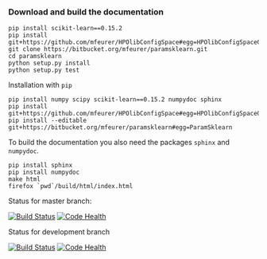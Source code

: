 ### Download and build the documentation ###

    pip install scikit-learn==0.15.2
    pip install git+https://github.com/mfeurer/HPOlibConfigSpace#egg=HPOlibConfigSpace0.1dev
    git clone https://bitbucket.org/mfeurer/paramsklearn.git
    cd paramsklearn
    python setup.py install
    python setup.py test

Installation with `pip`

    pip install numpy scipy scikit-learn==0.15.2 numpydoc sphinx
    pip install git+https://github.com/mfeurer/HPOlibConfigSpace#egg=HPOlibConfigSpace0.1dev
    pip install --editable git+https://bitbucket.org/mfeurer/paramsklearn#egg=ParamSklearn

To build the documentation you also need the packages `sphinx` and `numpydoc`.

    pip install sphinx
    pip install numpydoc
    make html
    firefox `pwd`/build/html/index.html
    

Status for master branch:

[![Build Status](https://travis-ci.org/automl/paramsklearn.svg?branch=master)](https://travis-ci.org/automl/paramsklearn)
[![Code Health](https://landscape.io/github/automl/paramsklearn/master/landscape.png)](https://landscape.io/github/automl/paramsklearn/master)

Status for development branch

[![Build Status](https://travis-ci.org/automl/paramsklearn.svg?branch=development)](https://travis-ci.org/automl/paramsklearn)
[![Code Health](https://landscape.io/github/automl/paramsklearn/development/landscape.png)](https://landscape.io/github/automl/paramsklearn/development)
